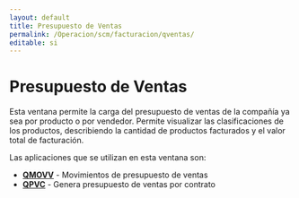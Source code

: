 ```yaml
---
layout: default
title: Presupuesto de Ventas
permalink: /Operacion/scm/facturacion/qventas/
editable: si
---
```


# Presupuesto de Ventas  

Esta ventana permite la carga del presupuesto de ventas de la compañía ya sea por producto o por vendedor.  Permite visualizar las clasificaciones de los productos, describiendo la cantidad de productos facturados y el valor total de facturación.  

Las aplicaciones que se utilizan en esta ventana son:  

* [**QMOVV**](http://docs.oasiscom.com/Operacion/scm/facturacion/qventas/qmovv) - Movimientos de presupuesto de ventas
* [**QPVC**](http://docs.oasiscom.com/Operacion/scm/facturacion/qventas/qpvc) - Genera presupuesto de ventas por contrato


